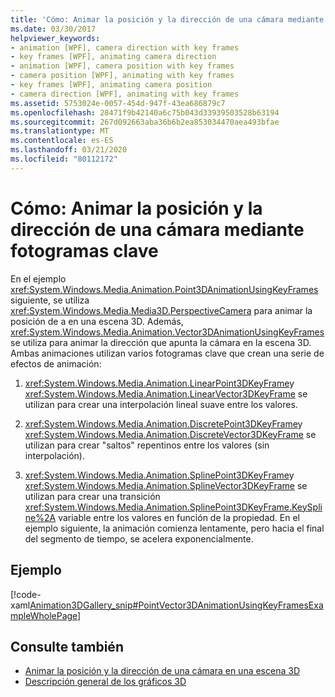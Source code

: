 ```yaml
---
title: 'Cómo: Animar la posición y la dirección de una cámara mediante fotogramas clave'
ms.date: 03/30/2017
helpviewer_keywords:
- animation [WPF], camera direction with key frames
- key frames [WPF], animating camera direction
- animation [WPF], camera position with key frames
- camera position [WPF], animating with key frames
- key frames [WPF], animating camera position
- camera direction [WPF], animating with key frames
ms.assetid: 5753024e-0057-454d-947f-43ea686879c7
ms.openlocfilehash: 28471f9b42140a6c75b043d33939503528b63194
ms.sourcegitcommit: 267d092663aba36b6b2ea853034470aea493bfae
ms.translationtype: MT
ms.contentlocale: es-ES
ms.lasthandoff: 03/21/2020
ms.locfileid: "80112172"
---
```

# <a name="how-to-animate-camera-position-and-direction-using-key-frames"></a>Cómo: Animar la posición y la dirección de una cámara mediante fotogramas clave
En el ejemplo <xref:System.Windows.Media.Animation.Point3DAnimationUsingKeyFrames> siguiente, se utiliza <xref:System.Windows.Media.Media3D.PerspectiveCamera> para animar la posición de a en una escena 3D. Además, <xref:System.Windows.Media.Animation.Vector3DAnimationUsingKeyFrames> se utiliza para animar la dirección que apunta la cámara en la escena 3D. Ambas animaciones utilizan varios fotogramas clave que crean una serie de efectos de animación:  
  
1. <xref:System.Windows.Media.Animation.LinearPoint3DKeyFrame>y <xref:System.Windows.Media.Animation.LinearVector3DKeyFrame> se utilizan para crear una interpolación lineal suave entre los valores.  
  
2. <xref:System.Windows.Media.Animation.DiscretePoint3DKeyFrame>y <xref:System.Windows.Media.Animation.DiscreteVector3DKeyFrame> se utilizan para crear "saltos" repentinos entre los valores (sin interpolación).  
  
3. <xref:System.Windows.Media.Animation.SplinePoint3DKeyFrame>y <xref:System.Windows.Media.Animation.SplineVector3DKeyFrame> se utilizan para crear una transición <xref:System.Windows.Media.Animation.SplinePoint3DKeyFrame.KeySpline%2A> variable entre los valores en función de la propiedad. En el ejemplo siguiente, la animación comienza lentamente, pero hacia el final del segmento de tiempo, se acelera exponencialmente.  
  
## <a name="example"></a>Ejemplo  
 [!code-xaml[Animation3DGallery_snip#PointVector3DAnimationUsingKeyFramesExampleWholePage](~/samples/snippets/csharp/VS_Snippets_Wpf/Animation3DGallery_snip/CS/PointVector3DAnimationUsingKeyFramesExample.xaml#pointvector3danimationusingkeyframesexamplewholepage)]  
  
## <a name="see-also"></a>Consulte también

- [Animar la posición y la dirección de una cámara en una escena 3D](how-to-animate-camera-position-and-direction-in-a-3d-scene.md)
- [Descripción general de los gráficos 3D](3-d-graphics-overview.md)
